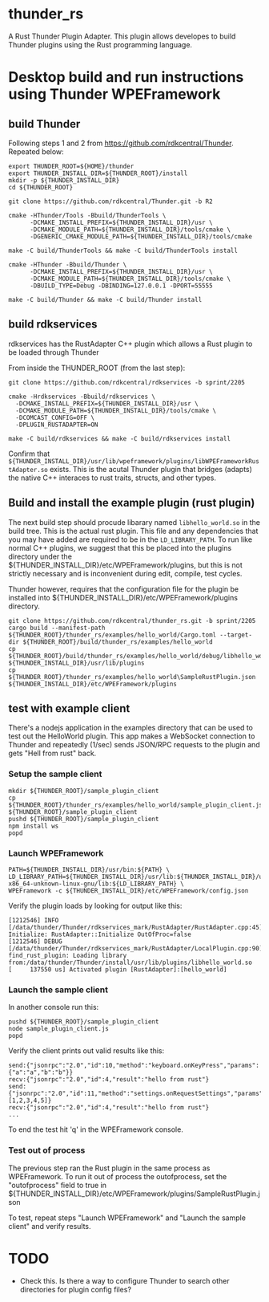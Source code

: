 # thunder_rs

A Rust Thunder Plugin Adapter. This plugin allows developes to build Thunder plugins using the Rust programming language. 

# Desktop build and run instructions using Thunder WPEFramework

## build Thunder 

Following steps 1 and 2 from https://github.com/rdkcentral/Thunder.  Repeated below:

```
export THUNDER_ROOT=${HOME}/thunder
export THUNDER_INSTALL_DIR=${THUNDER_ROOT}/install
mkdir -p ${THUNDER_INSTALL_DIR}
cd ${THUNDER_ROOT}

git clone https://github.com/rdkcentral/Thunder.git -b R2

cmake -HThunder/Tools -Bbuild/ThunderTools \
      -DCMAKE_INSTALL_PREFIX=${THUNDER_INSTALL_DIR}/usr \
      -DCMAKE_MODULE_PATH=${THUNDER_INSTALL_DIR}/tools/cmake \
      -DGENERIC_CMAKE_MODULE_PATH=${THUNDER_INSTALL_DIR}/tools/cmake 

make -C build/ThunderTools && make -C build/ThunderTools install

cmake -HThunder -Bbuild/Thunder \
      -DCMAKE_INSTALL_PREFIX=${THUNDER_INSTALL_DIR}/usr \
      -DCMAKE_MODULE_PATH=${THUNDER_INSTALL_DIR}/tools/cmake \
      -DBUILD_TYPE=Debug -DBINDING=127.0.0.1 -DPORT=55555

make -C build/Thunder && make -C build/Thunder install
```

## build rdkservices 

rdkservices has the RustAdapter C++ plugin which allows a Rust plugin to be loaded through Thunder

From inside the THUNDER_ROOT (from the last step):

```
git clone https://github.com/rdkcentral/rdkservices -b sprint/2205

cmake -Hrdkservices -Bbuild/rdkservices \
  -DCMAKE_INSTALL_PREFIX=${THUNDER_INSTALL_DIR}/usr \
  -DCMAKE_MODULE_PATH=${THUNDER_INSTALL_DIR}/tools/cmake \
  -DCOMCAST_CONFIG=OFF \
  -DPLUGIN_RUSTADAPTER=ON

make -C build/rdkservices && make -C build/rdkservices install
```

Confirm that `${THUNDER_INSTALL_DIR}/usr/lib/wpeframework/plugins/libWPEFrameworkRustAdapter.so` exists. This is the acutal
Thunder plugin that bridges (adapts) the native C++ interaces to rust traits, structs, and other types.

## Build and install the example plugin (rust plugin)

The next build step should procude libarary named `libhello_world.so` in the build tree. This is the actual rust plugin. This file and any dependencies that you may have added are required to be in the `LD_LIBRARY_PATH`. To run like normal C++ plugins, we suggest that this be placed into the plugins directory under the ${THUNDER_INSTALL_DIR}/etc/WPEFramework/plugins, but this is not strictly necessary and is inconvenient during edit, compile, test cycles.

Thunder however, requires that the configuration file for the plugin be installed into ${THUNDER_INSTALL_DIR}/etc/WPEFramework/plugins directory.

```
git clone https://github.com/rdkcentral/thunder_rs.git -b sprint/2205
cargo build --manifest-path ${THUNDER_ROOT}/thunder_rs/examples/hello_world/Cargo.toml --target-dir ${THUNDER_ROOT}/build/thunder_rs/examples/hello_world
cp ${THUNDER_ROOT}/build/thunder_rs/examples/hello_world/debug/libhello_world.so ${THUNDER_INSTALL_DIR}/usr/lib/plugins
cp ${THUNDER_ROOT}/thunder_rs/examples/hello_world\SampleRustPlugin.json ${THUNDER_INSTALL_DIR}/etc/WPEFramework/plugins
```

## test with example client

There's a nodejs application in the examples directory that can be used to test out the HelloWorld plugin. This app makes a WebSocket connection to Thunder and repeatedly (1/sec) sends JSON/RPC requests to the plugin and gets "Hell from rust" back. 

### Setup the sample client

```
mkdir ${THUNDER_ROOT}/sample_plugin_client
cp ${THUNDER_ROOT}/thunder_rs/examples/hello_world/sample_plugin_client.js ${THUNDER_ROOT}/sample_plugin_client
pushd ${THUNDER_ROOT}/sample_plugin_client
npm install ws
popd
```

### Launch WPEFramework

```
PATH=${THUNDER_INSTALL_DIR}/usr/bin:${PATH} \
LD_LIBRARY_PATH=${THUNDER_INSTALL_DIR}/usr/lib:${THUNDER_INSTALL_DIR}/usr/lib/plugins:${HOME}/.rustup/toolchains/stable-x86_64-unknown-linux-gnu/lib:${LD_LIBRARY_PATH} \
WPEFramework -c ${THUNDER_INSTALL_DIR}/etc/WPEFramework/config.json
```

Verify the plugin loads by looking for output like this:

```
[1212546] INFO [/data/thunder/Thunder/rdkservices_mark/RustAdapter/RustAdapter.cpp:45] Initialize: RustAdapter::Initialize OutOfProc=false
[1212546] DEBUG [/data/thunder/Thunder/rdkservices_mark/RustAdapter/LocalPlugin.cpp:90] find_rust_plugin: Loading library from:/data/thunder/Thunder/install/usr/lib/plugins/libhello_world.so
[     137550 us] Activated plugin [RustAdapter]:[hello_world]
```

### Launch the sample client

In another console run this:

```
pushd ${THUNDER_ROOT}/sample_plugin_client
node sample_plugin_client.js
popd
```

Verify the client prints out valid results like this:

```
send:{"jsonrpc":"2.0","id":10,"method":"keyboard.onKeyPress","params":{"a":"a","b":"b"}}
recv:{"jsonrpc":"2.0","id":4,"result":"hello from rust"}
send:{"jsonrpc":"2.0","id":11,"method":"settings.onRequestSettings","params":[1,2,3,4,5]}
recv:{"jsonrpc":"2.0","id":4,"result":"hello from rust"}
...
```

To end the test hit 'q' in the WPEFramework console.

### Test out of process

The previous step ran the Rust plugin in the same process as WPEFramework. To run it out of process the outofprocess, set
the "outofprocess" field to true in ${THUNDER_INSTALL_DIR}/etc/WPEFramework/plugins/SampleRustPlugin.json

To test, repeat steps "Launch WPEFramework" and "Launch the sample client" and verify results.

# TODO
- Check this. Is there a way to configure Thunder to search other directories for plugin config files?